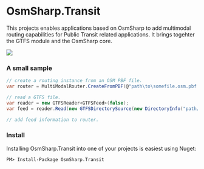 OsmSharp.Transit
================

This projects enables applications based on OsmSharp to add multimodal routing capabilities for Public Transit related applications. It brings togehter the GTFS module and the OsmSharp core.

<img src="https://raw.githubusercontent.com/OsmSharp/OsmSharp.Transit/master/doc/dependencies.png?token=ABE2hE-J9cvfm30uMNF76GgEvHPwMLKnks5UorPswA%3D%3D"/>

### A small sample

```csharp
// create a routing instance from an OSM PBF file.
var router = MultiModalRouter.CreateFromPBF(@"path\to\somefile.osm.pbf.routing", new OsmRoutingInterpreter());

// read a GTFS file.
var reader = new GTFSReader<GTFSFeed>(false);
var feed = reader.Read(new GTFSDirectorySource(new DirectoryInfo("path/to/feed/directory"))); 

// add feed information to router.

```

### Install

Installing OsmSharp.Transit into one of your projects is easiest using Nuget:

```
PM> Install-Package OsmSharp.Transit
```

